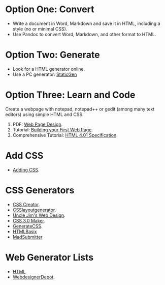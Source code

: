 # Option One: Convert

- Write a document in Word, Markdown and save it in HTML, including a style (no or minimal CSS).
- Use Pandoc to convert Word, Markdown, and other format to HTML.

# Option Two: Generate

- Look for a HTML generator online.
- Use a PC generator: [StaticGen](https://www.staticgen.com/)

# Option Three: Learn and Code

Create a webpage with notepad, notepad++ or gedit (among many text editors) using simple HTML and CSS.

1. PDF: [Web Page Design](http://web.cerritos.edu/pnguyen/SitePages/cis160/web%20page%20design.pdf).
1. Tutorial: [Building your First Web Page](http://learn.shayhowe.com/html-css/building-your-first-web-page/).
1. Comprehensive Tutorial: [HTML 4.01 Specification](https://www.w3.org/TR/REC-html40/cover.html#minitoc).

# Add CSS

- [Adding CSS](http://matthewjamestaylor.com/blog/adding-css-to-html-with-link-embed-inline-and-import).

# CSS Generators

- [CSS Creator](http://csscreator.com/tools/cssgenerate).
- [CSSlayoutgenerator](http://csslayoutgenerator.com/).
- [Uncle Jim's Web Design](http://jdstiles.com/java/ssgen.html).
- [CSS 3.0 Maker](http://www.css3maker.com/).
- [GenerateCSS](http://www.generatecss.com/).
- [HTMLBasix](http:/./www.htmlbasix.com/stylesheet.shtml)
- [MadSubmitter](http://www.madsubmitter.com/css-generator/)

# Web Generator Lists

- [HTML](http://www.html.am/).
- [WebdesignerDepot](http://www.webdesignerdepot.com/2012/04/15-great-html5-and-css3-generators/).
